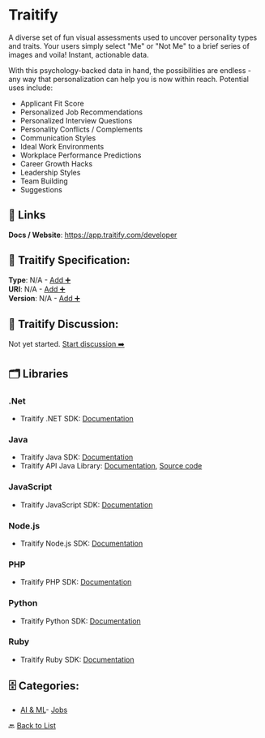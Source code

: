 # Traitify

A diverse set of fun visual assessments used to uncover personality types and traits. Your users simply select "Me" or "Not Me" to a brief series of images and voila! Instant, actionable data.

With this psychology-backed data in hand, the possibilities are endless - any way that personalization can help you is now within reach. Potential uses include:
- Applicant Fit Score
- Personalized Job Recommendations
- Personalized Interview Questions
- Personality Conflicts / Complements
- Communication Styles
- Ideal Work Environments
- Workplace Performance Predictions
- Career Growth Hacks
- Leadership Styles
- Team Building 
- Suggestions


##  🔗 Links
**Docs / Website**: https://app.traitify.com/developer

## 🧬 Traitify Specification:
**Type**: N/A - [Add ➕](https://github.com/apis-list/apis-list/edit/main/apis.yaml#L19664)  
**URI**: N/A - [Add ➕](https://github.com/apis-list/apis-list/edit/main/apis.yaml#L19664)  
**Version**: N/A - [Add ➕](https://github.com/apis-list/apis-list/edit/main/apis.yaml#L19664)

## 💬 Traitify Discussion:
Not yet started. [Start discussion ➡️](https://github.com/apis-list/apis-list/discussions/new)

## 🗂️ Libraries
### .Net
- Traitify .NET SDK: [Documentation](https://github.com/traitify/traitify.net)
### Java
- Traitify Java SDK: [Documentation](https://github.com/traitify/traitify-java)
- Traitify API Java Library: [Documentation](https://developer.traitify.com/documentation), [Source code](https://github.com/traitify/traitify-java)
### JavaScript
- Traitify JavaScript SDK: [Documentation](https://github.com/traitify/traitify-js-client)
### Node.js
- Traitify Node.js SDK: [Documentation](https://github.com/traitify/traitify-node)
### PHP
- Traitify PHP SDK: [Documentation](https://github.com/traitify/traitify-php)
### Python
- Traitify Python SDK: [Documentation](https://github.com/traitify/traitify-python2.x)
### Ruby
- Traitify Ruby SDK: [Documentation](https://github.com/traitify/traitify-ruby)


## 🗄️ Categories:
- [AI & ML](https://github.com/apis-list/apis-list#ai--ml-)- [Jobs](https://github.com/apis-list/apis-list#jobs-)

🔙  [Back to List](https://github.com/apis-list/apis-list)
